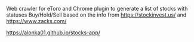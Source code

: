 Web crawler for eToro and Chrome plugin to generate a list of stocks with statuses Buy/Hold/Sell based on the info from https://stockinvest.us/ and https://www.zacks.com/

https://alonka01.github.io/stocks-app/

